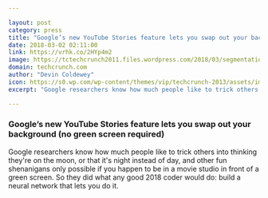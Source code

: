 ```yaml
---

layout: post
category: press
title: "Google’s new YouTube Stories feature lets you swap out your background (no green screen required)"
date: 2018-03-02 02:11:00
link: https://vrhk.co/2HYp4m2
image: https://tctechcrunch2011.files.wordpress.com/2018/03/segmentation_google.jpg?fit=200%2C150
domain: techcrunch.com
author: "Devin Coldewey"
icon: https://s0.wp.com/wp-content/themes/vip/techcrunch-2013/assets/images/favicon.ico
excerpt: "Google researchers know how much people like to trick others into thinking they're on the moon, or that it's night instead of day, and other fun shenanigans only possible if you happen to be in a movie studio in front of a green screen. So they did what any good 2018 coder would do: build a neural network that lets you do it."

---
```


### Google’s new YouTube Stories feature lets you swap out your background (no green screen required)

Google researchers know how much people like to trick others into thinking they're on the moon, or that it's night instead of day, and other fun shenanigans only possible if you happen to be in a movie studio in front of a green screen. So they did what any good 2018 coder would do: build a neural network that lets you do it.